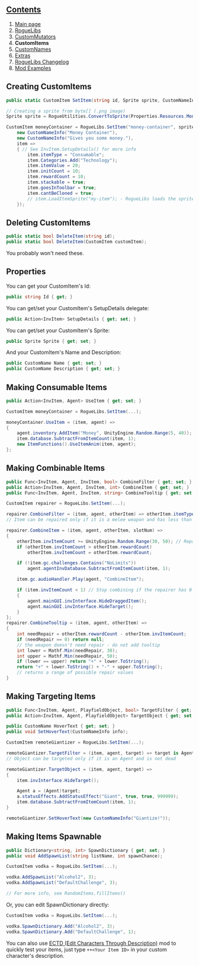 ﻿## [Contents](https://github.com/Abbysssal/RogueLibs) ##

1. [Main page](../README.md)
2. [RogueLibs](./RogueLibs.md)
3. [CustomMutators](./CustomMutators.md)
4. **CustomItems**
5. [CustomNames](./CustomNames.md)
6. [Extras](./Extras.md)
7. [RogueLibs Changelog](./Changelog.md)
8. [Mod Examples](./Examples.md)

## Creating CustomItems ##
```cs
public static CustomItem SetItem(string id, Sprite sprite, CustomNameInfo name, CustomNameInfo description, Action<InvItem> setupDetails);
```
```cs
// Creating a sprite from byte[] (.png image)
Sprite sprite = RogueUtilities.ConvertToSprite(Properties.Resources.MoneyContainer);

CustomItem moneyContainer = RogueLibs.SetItem("money-container", sprite,
    new CustomNameInfo("Money Container"),
    new CustomNameInfo("Gives you some money."),
    item =>
    { // See InvItem.SetupDetails() for more info
        item.itemType = "Consumable";
        item.Categories.Add("Technology");
        item.itemValue = 20;
        item.initCount = 10;
        item.rewardCount = 10;
        item.stackable = true;
        item.goesInToolbar = true;
        item.cantBeCloned = true;
        // item.LoadItemSprite("my-item"); - RogueLibs loads the sprite automatically
    });
```
## Deleting CustomItems ##
```cs
public static bool DeleteItem(string id);
public static bool DeleteItem(CustomItem customItem);
```
You probably won't need these.
## Properties ##
You can get your CustomItem's Id:
```cs
public string Id { get; }
```
You can get/set your CustomItem's SetupDetails delegate:
```cs
public Action<InvItem> SetupDetails { get; set; }
```
You can get/set your CustomItem's Sprite:
```cs
public Sprite Sprite { get; set; }
```
And your CustomItem's Name and Description:
```cs
public CustomName Name { get; set; }
public CustomName Description { get; set; }
```
## Making Consumable Items ##
```cs
public Action<InvItem, Agent> UseItem { get; set; }
```
```cs
CustomItem moneyContainer = RogueLibs.SetItem(...);

moneyContainer.UseItem = (item, agent) =>
{
    agent.inventory.AddItem("Money", UnityEngine.Random.Range(5, 40));
    item.database.SubtractFromItemCount(item, 1);
    new ItemFunctions().UseItemAnim(item, agent);
};
```
## Making Combinable Items ##
```cs
public Func<InvItem, Agent, InvItem, bool> CombineFilter { get; set; }
public Action<InvItem, Agent, InvItem, int> CombineItem { get; set; }
public Func<InvItem, Agent, InvItem, string> CombineTooltip { get; set; }
```
```cs
CustomItem repairer = RogueLibs.SetItem(...);

repairer.CombineFilter = (item, agent, otherItem) => otherItem.itemType == "WeaponMelee" && otherItem.invItemCount < otherItem.rewardCount;
// Item can be repaired only if it is a melee weapon and has less than 200 (default) durability

repairer.CombineItem = (item, agent, otherItem, slotNum) =>
{
    otherItem.invItemCount += UnityEngine.Random.Range(30, 50); // Repair by a random amount
    if (otherItem.invItemCount > otherItem.rewardCount)
        otherItem.invItemCount = otherItem.rewardCount;

    if (!item.gc.challenges.Contains("NoLimits"))
        agent.agentInvDatabase.SubtractFromItemCount(item, 1);

    item.gc.audioHandler.Play(agent, "CombineItem");

    if (item.invItemCount < 1) // Stop combining if the repairer has 0 uses left
    {
        agent.mainGUI.invInterface.HideDraggedItem();
        agent.mainGUI.invInterface.HideTarget();
    }
};
repairer.CombineTooltip = (item, agent, otherItem) =>
{
    int needRepair = otherItem.rewardCount - otherItem.invItemCount;
    if (needRepair == 0) return null;
    // the weapon doesn't need repair - do not add tooltip
    int lower = Mathf.Min(needRepair, 30);
    int upper = Mathf.Min(needRepair, 50);
    if (lower == upper) return "+" + lower.ToString();
    return "+" + lower.ToString() + "-" + upper.ToString();
    // returns a range of possible repair values
}
```
## Making Targeting Items ##
```cs
public Func<InvItem, Agent, PlayfieldObject, bool> TargetFilter { get; set; }
public Action<InvItem, Agent, PlayfieldObject> TargetObject { get; set; }
```
```cs
public CustomName HoverText { get; set; }
public void SetHoverText(CustomNameInfo info);
```
```cs
CustomItem remoteGiantizer = RogueLibs.SetItem(...);

remoteGiantizer.TargetFilter = (item, agent, target) => target is Agent a && !a.dead;
// Object can be targeted only if it is an Agent and is not dead

remoteGiantizer.TargetObject = (item, agent, target) =>
{
    item.invInterface.HideTarget();

    Agent a = (Agent)target;
    a.statusEffects.AddStatusEffect("Giant", true, true, 999999);
    item.database.SubtractFromItemCount(item, 1);
}

remoteGiantizer.SetHoverText(new CustomNameInfo("Giantize!"));
```
## Making Items Spawnable ##
```cs
public Dictionary<string, int> SpawnDictionary { get; set; }
public void AddSpawnList(string listName, int spawnChance);
```
```cs
CustomItem vodka = RogueLibs.SetItem(...);

vodka.AddSpawnList("Alcohol2", 3);
vodka.AddSpawnList("DefaultChallenge", 3);

// For more info, see RandomItems.fillItems()
```
Or, you can edit SpawnDictionary directly:
```cs
CustomItem vodka = RogueLibs.SetItem(...);

vodka.SpawnDictionary.Add("Alcohol2", 3);
vodka.SpawnDictionary.Add("DefaultChallenge", 1);
```
You can also use [ECTD (Edit Characters Through Description)](https://github.com/Abbysssal/ECTD) mod to quickly test your items, just type `++<Your Item ID>` in your custom character's description.